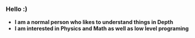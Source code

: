### Hello :)
- **I am a normal person who likes to understand things in Depth**
- **I am interested in Physics and Math as well as low level programing**
